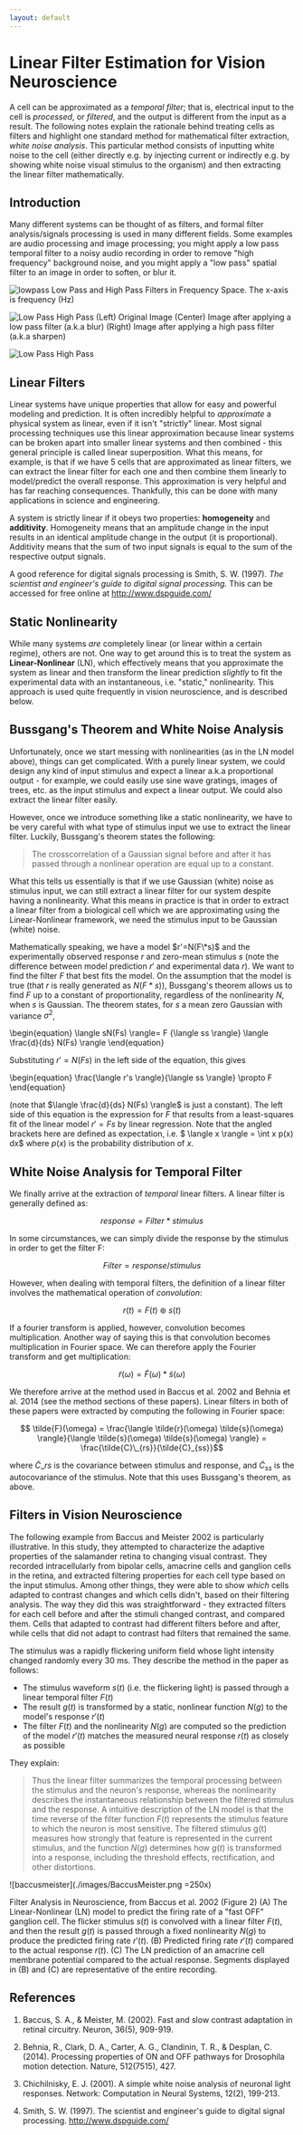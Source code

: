 ```yaml
---
layout: default
---
```


# Linear Filter Estimation for Vision Neuroscience

A cell can be approximated as a _temporal filter_; that is, electrical input to the cell is _processed_, or _filtered_, and the output is different from the input as a result. The following notes explain the rationale behind treating cells as filters and highlight one standard method for mathematical filter extraction, _white noise analysis_. This particular method consists of inputting white noise to the cell (either directly e.g. by injecting current or indirectly e.g. by showing white noise visual stimulus to the organism) and then extracting the linear filter mathematically.


## Introduction

Many different systems can be thought of as filters, and formal filter analysis/signals processing is used in many different fields. Some examples are audio processing and image processing; you might apply a low pass temporal filter to a noisy audio recording in order to remove "high frequency" background noise, and you might apply a "low pass" spatial filter to an image in order to soften, or blur it.


![lowpass](./images/lowpasshighpass.jpg)
Low Pass and High Pass Filters in Frequency Space. The x-axis is frequency (Hz)


![Low Pass High Pass](images/LowPassHighPass-image.jpg)
(Left) Original Image (Center) Image after applying a low pass filter (a.k.a blur) (Right) Image after applying a high pass filter (a.k.a sharpen)

![Low Pass High Pass](/images/LowPassHighPass-image.jpg)

## Linear Filters

Linear systems have unique properties that allow for easy and powerful modeling and prediction. It is often incredibly helpful to _approximate_ a physical system as linear, even if it isn't "strictly" linear. Most signal processing techniques use this linear approximation because linear systems can be broken apart into smaller linear systems and then combined - this general principle is called linear superposition. What this means, for example, is that if we have 5 cells that are approximated as linear filters, we can extract the linear filter for each one and then combine them linearly to model/predict the overall response. This approximation is very helpful and has far reaching consequences. Thankfully, this can be done with many applications in science and engineering.

A system is strictly linear if it obeys two properties: **homogeneity** and **additivity**. Homogeneity means that an amplitude change in the input results in an identical amplitude change in the output (it is proportional). Additivity means that the sum of two input signals is equal to the sum of the respective output signals.

A good reference for digital signals processing is Smith, S. W. (1997). _The scientist and engineer's guide to digital signal processing._ This can be accessed for free online at <http://www.dspguide.com/>

## Static Nonlinearity

While many systems _are_ completely linear (or linear within a certain regime), others are not. One way to get around this is to treat the system as **Linear-Nonlinear** (LN), which effectively means that you approximate the system as linear and then transform the linear prediction _slightly_ to fit the experimental data with an instantaneous, i.e. "static," nonlinearity. This approach is used quite frequently in vision neuroscience, and is described below.

## Bussgang's Theorem and White Noise Analysis

Unfortunately, once we start messing with nonlinearities (as in the LN model above), things can get complicated. With a purely linear system, we could design any kind of input stimulus and expect a linear a.k.a proportional output - for example, we could easily use sine wave gratings, images of trees, etc. as the input stimulus and expect a linear output. We could also extract the linear filter easily.

However, once we introduce something like a static nonlinearity, we have to be very careful with what type of stimulus input we use to extract the linear filter. Luckily, Bussgang's theorem states the following:


> The crosscorrelation of a Gaussian signal before and after it has passed through a nonlinear operation are equal up to a constant.


What this tells us essentially is that if we use Gaussian (white) noise as stimulus input, we can still extract a linear filter for our system despite having a nonlinearity. What this means in practice is that in order to extract a linear filter from a biological cell which we are approximating using the Linear-Nonlinear framework, we need the stimulus input to be Gaussian (white) noise.

Mathematically speaking, we have a model $r'=N(F\*s)$ and the experimentally observed response $r$ and zero-mean stimulus $s$ (note the difference between model prediction $r'$ and experimental data $r$).  We want to find the filter $F$ that best fits the model.  On the assumption that the model is  true (that $r$ is really generated as $N(F*s)$), Bussgang's theorem allows us to find $F$ up to a constant of  proportionality, regardless of the nonlinearity $N$, when $s$ is Gaussian. The theorem states, for $s$  a mean zero Gaussian with variance $\sigma^2$,

\begin{equation}
\langle sN(Fs) \rangle= F {\langle ss \rangle} \langle \frac{d}{ds} N(Fs) \rangle
\end{equation}

Substituting $r'=N(Fs)$ in the left side of the equation, this gives

\begin{equation}
\frac{\langle r's \rangle}{\langle ss \rangle} \propto F
\end{equation}

(note that $\langle \frac{d}{ds} N(Fs) \rangle$ is just a constant). The left side of this equation is the expression for $F$ that results from a least-squares fit of the linear model $r'=Fs$ by linear regression. Note that the angled brackets here are defined as expectation, i.e. $ \langle x \rangle = \int x p(x) dx$ where $p(x)$ is the probability distribution of $x$.

## White Noise Analysis for Temporal Filter

We finally arrive at the extraction of _temporal_ linear filters. A linear filter is generally defined as:

$$ response = Filter*stimulus $$

In some circumstances, we can simply divide the response by the stimulus in order to get the filter F:

$$ Filter = response/stimulus $$

However, when dealing with temporal filters, the definition of a linear filter involves the mathematical operation of _convolution_:

$$ r(t) = F(t) \circledast s(t) $$

If a fourier transform is applied, however, convolution becomes multiplication. Another way of saying this is that convolution becomes multiplication in Fourier space. We can therefore apply the Fourier transform and get multiplication:

$$ \tilde{r}(\omega) = \tilde{F}(\omega) * \tilde{s}(\omega)$$

We therefore arrive at the method used in Baccus et al. 2002 and Behnia et al. 2014 (see the method sections of these papers). Linear filters in both of these papers were extracted by computing the following in Fourier space:

$$ \tilde{F}(\omega) = \frac{\langle \tilde{r}(\omega) \tilde{s}(\omega) \rangle}{\langle \tilde{s}(\omega) \tilde{s}(\omega) \rangle}  = \frac{\tilde{C}\_{rs}}{\tilde{C}_{ss}}$$

where $\tilde{C}\_{rs}$ is the covariance between stimulus and response, and $\tilde{C}_{ss}$ is the autocovariance of the stimulus. Note that this uses Bussgang's theorem, as above.







## Filters in Vision Neuroscience

The following example from Baccus and Meister 2002 is particularly illustrative. In this study, they attempted to characterize the adaptive properties of the salamander retina to changing visual contrast. They recorded intracellularly from bipolar cells, amacrine cells and ganglion cells in the retina, and extracted filtering properties for each cell type based on the input stimulus. Among other things, they were able to show *which* cells adapted to contrast changes and which cells didn't, based on their filtering analysis. The way they did this was straightforward - they extracted filters for each cell before and after the stimuli changed contrast, and compared them. Cells that adapted to contrast had different filters before and after, while cells that did not adapt to contrast had filters that remained the same.

The stimulus was a rapidly flickering uniform field whose light intensity changed randomly every 30 ms. They describe the method in the paper as follows:


* The stimulus waveform $s(t)$ (i.e. the flickering light) is passed through a linear temporal filter $F(t)$
* The result $g(t)$ is transformed by a static, nonlinear function $N(g)$ to the model's response $r'(t)$
* The filter $F(t)$ and the nonlinearity $N(g)$ are computed so the prediction of the model $r'(t)$ matches the measured neural response $r(t)$ as closely as possible


They explain:

> Thus the linear filter summarizes the temporal processing between the stimulus and the neuron's response, whereas the nonlinearity describes the instantaneous relationship between the filtered stimulus and the response. A intuitive description of the LN model is that the time reverse of the filter function $F(t)$ represents the stimulus feature to which the neuron is most sensitive. The filtered stimulus g(t) measures how strongly that feature is represented in the current stimulus, and the function $N(g)$ determines how $g(t)$ is transformed into a response, including the threshold effects, rectification, and other distortions.

![baccusmeister](./images/BaccusMeister.png =250x)

Filter Analysis in Neuroscience, from Baccus et al. 2002 (Figure 2) (A) The Linear-Nonlinear (LN) model to predict the firing rate of a "fast OFF" ganglion cell. The flicker stimulus $s(t)$ is convolved with a linear filter $F(t)$, and then the result $g(t)$ is passed through a fixed nonlinearity $N(g)$ to produce the predicted firing rate $r'(t)$. (B) Predicted firing rate $r'(t)$ compared to the actual response $r(t)$. (C) The LN prediction of an amacrine cell membrane potential compared to the actual response. Segments displayed in (B) and (C) are representative of the entire recording.




## References


1. Baccus, S. A., \& Meister, M. (2002). Fast and slow contrast adaptation in retinal circuitry. Neuron, 36(5), 909-919.

2. Behnia, R., Clark, D. A., Carter, A. G., Clandinin, T. R., \& Desplan, C. (2014). Processing properties of ON and OFF pathways for Drosophila motion detection. Nature, 512(7515), 427.

3. Chichilnisky, E. J. (2001). A simple white noise analysis of neuronal light responses. Network: Computation in Neural Systems, 12(2), 199-213.

4.  Smith, S. W. (1997). The scientist and engineer's guide to digital signal processing. <http://www.dspguide.com/>
